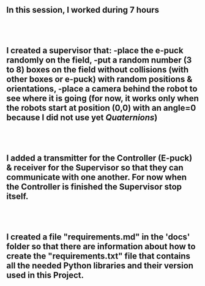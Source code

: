 ## **In this session, I worked during 7 hours**
<br> <br>

## I created a supervisor that: -place the e-puck randomly on the field,  -put a random number (3 to 8) boxes on the field without collisions (with other boxes or e-puck) with random positions & orientations, -place a camera behind the robot to see where it is going (for now, it works only when the robots start at position (0,0) with an angle=0 because I did not use yet *Quaternions*)
<br><br>

## I added a transmitter for the Controller (E-puck) & receiver for the Supervisor so that they can communicate with one another. For now when the Controller is finished the Supervisor stop itself.
<br><br>

## I created a file "requirements.md" in the 'docs' folder so that there are information about how to create the "requirements.txt" file that contains all the needed Python libraries and their version used in this Project.